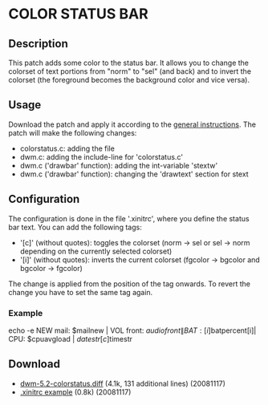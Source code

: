 # COLOR STATUS BAR

## Description

This patch adds some color to the status bar. It allows you to change the colorset of text portions from "norm" to "sel" (and back) and to invert the colorset (the foreground becomes the background color and vice versa).


## Usage

Download the patch and apply it according to the [general instructions](.). The patch will make the following changes:

* colorstatus.c: adding the file
* dwm.c: adding the include-line for 'colorstatus.c'
* dwm.c ('drawbar' function): adding the int-variable 'stextw'
* dwm.c ('drawbar' function): changing the 'drawtext' section for stext


## Configuration

The configuration is done in the file '.xinitrc', where you define the status bar text. You can add the following tags:

* '[c]' (without quotes): toggles the colorset (norm -> sel or sel -> norm depending on the currently selected colorset)
* '[i]' (without quotes): inverts the current colorset (fgcolor -> bgcolor and bgcolor -> fgcolor)

The change is applied from the position of the tag onwards. To revert the change you have to set the same tag again.

### Example
echo -e NEW mail: $mailnew \| VOL front: $audiofront \| BAT:[i]$batpercent[i]\| CPU: $cpuavgload \| $datestr[c]$timestr


## Download

* [dwm-5.2-colorstatus.diff](dwm-5.2-colorstatus.diff) (4.1k, 131 additional lines) (20081117)
* [.xinitrc example](dwm-5.2-colorstatus.xinitrc) (0.8k) (20081117)

